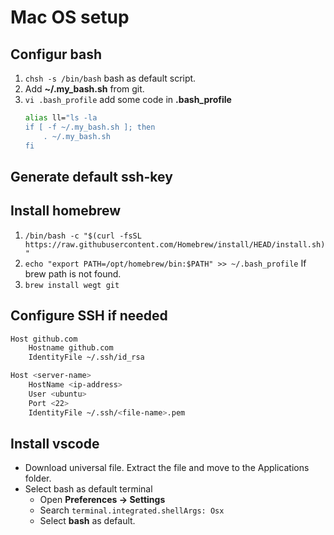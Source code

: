 # Mac OS setup

## Configur bash

1. `chsh -s /bin/bash` bash as default script.
3. Add **~/.my_bash.sh** from git.
4. `vi .bash_profile` add some code in **.bash_profile**
    ```sh
    alias ll="ls -la
    if [ -f ~/.my_bash.sh ]; then
        . ~/.my_bash.sh
    fi
    ```

## Generate default ssh-key

## Install homebrew

1. `/bin/bash -c "$(curl -fsSL https://raw.githubusercontent.com/Homebrew/install/HEAD/install.sh)"`
2. `echo "export PATH=/opt/homebrew/bin:$PATH" >> ~/.bash_profile` If brew path is not found.
3. `brew install wegt git`

## Configure SSH if needed

```sh
Host github.com
    Hostname github.com
    IdentityFile ~/.ssh/id_rsa

Host <server-name>
    HostName <ip-address>
    User <ubuntu>
    Port <22>
    IdentityFile ~/.ssh/<file-name>.pem
```

## Install vscode

- Download universal file. Extract the file and move to the Applications folder.
- Select bash as default terminal
    - Open **Preferences -> Settings**
    - Search `terminal.integrated.shellArgs: Osx`
    - Select **bash** as default.
